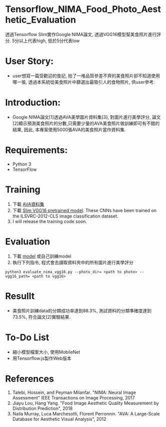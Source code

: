 # Tensorflow_NIMA_Food_Photo_Aesthetic_Evaluation
透過Tensorflow Slim實作Google NIMA論文,  透過VGG16模型幫美食照片進行評分.
5分以上代表high, 低於5分代表low

# User Story:
  - user想寫一篇受歡迎的食記, 拍了一堆品質參差不齊的美食照片卻不知道使用哪一張, 透過本系統從美食照片中篩選出最吸引人的食物照片, 供user參考.

# Introduction:
- Google NIMA論文[1]透過AVA美學圖片資料集[3], 對圖片進行美學評分, 論文[2]顯示預測美食照片的分數,只需要少量的AVA美食照片做訓練即可有不錯的結果, 因此, 本專案使用5000張AVA的美食照片當作資料集.
# Requirements:
  - Python 3
  - TensorFlow

# Training
1. 下載 [AVA資料集](https://github.com/mtobeiyf/ava_downloader)
2. 下載 [Slim VGG16 pretrained model](https://github.com/tensorflow/models/tree/master/research/slim). These CNNs have been trained on the ILSVRC-2012-CLS image classification dataset.
3. I will release the training code soon.
# Evaluation
1. 下載 [model](https://drive.google.com/file/d/16eK7ByJi1zV68v7OS6LKshDlll-AeSpj/view?usp=sharing) 或自己訓練model
2. 執行下列指令, 程式會去讀取資料夾中的所有圖片進行美學評分<br />

```python3 evaluate_nima_vgg16.py --photo_dir= <path to photo> --vgg16_path= <path to vgg16>```

# Resullt
  - 美食照片訓練data的分類成功率達到88.3%, 測試資料的分類準確度達到73.5%, 符合論文[2]實驗結果.
# To-Do List
  - 縮小模型檔案大小, 使用MobileNet
  - 用Tensorflow.js製作Web版本
# References
 1.   Talebi, Hossein, and Peyman Milanfar. "NIMA: Neural Image Assessment" IEEE Transactions on Image Processing, 2017
 2.   Jiayu Lou, Hang Yang. "Food Image Aesthetic Quality Measurement by Distribution Prediction", 2018
 3.   Naila Murray, Luca Marchesotti, Florent Perronnin. "AVA: A Large-Scale Database for Aesthetic Visual Analysis", 2012
